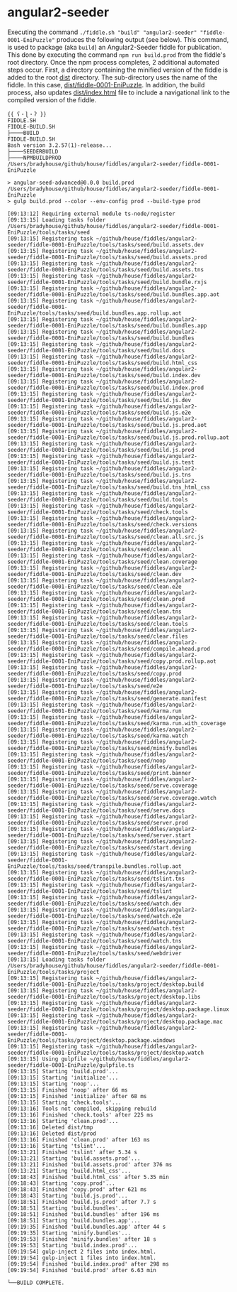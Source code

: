 angular2-seeder
======

Executing the command `./fiddle.sh "build" "angular2-seeder" "fiddle-0001-EniPuzzle"` produces the following output 
(see below).  This command, is used to package (aka `build`) an Angular2-Seeder fiddle for publication. This done
by executing the command `npm run build.prod` from the fiddle's root directory. Once the npm process completes, 
2 additional automated steps occur. First, a directory containing the minified version of the fiddle is 
added to the root [dist](dist) directory.  The sub-directory uses the name of the fiddle. In this case, 
[dist/fiddle-0001-EniPuzzle](dist/fiddle-0001-EniPuzzle).  In addition, the build process, also updates
[dist/index.html](dist/index.html) file to include a navigational link to the compiled version of the fiddle.


    {{ ʕ・ɭ・ʔ }}
    FIDDLE.SH
    FIDDLE-BUILD.SH
    ├────BUILD
    FIDDLE-BUILD.SH
    Bash version 3.2.57(1)-release...
    ├────SEEDERBUILD
    ├────NPMBUILDPROD
    /Users/bradyhouse/github/house/fiddles/angular2-seeder/fiddle-0001-EniPuzzle
    
    > angular-seed-advanced@0.0.0 build.prod /Users/bradyhouse/github/house/fiddles/angular2-seeder/fiddle-0001-EniPuzzle
    > gulp build.prod --color --env-config prod --build-type prod
    
    [09:13:12] Requiring external module ts-node/register
    [09:13:15] Loading tasks folder /Users/bradyhouse/github/house/fiddles/angular2-seeder/fiddle-0001-EniPuzzle/tools/tasks/seed
    [09:13:15] Registering task ~/github/house/fiddles/angular2-seeder/fiddle-0001-EniPuzzle/tools/tasks/seed/build.assets.dev
    [09:13:15] Registering task ~/github/house/fiddles/angular2-seeder/fiddle-0001-EniPuzzle/tools/tasks/seed/build.assets.prod
    [09:13:15] Registering task ~/github/house/fiddles/angular2-seeder/fiddle-0001-EniPuzzle/tools/tasks/seed/build.assets.tns
    [09:13:15] Registering task ~/github/house/fiddles/angular2-seeder/fiddle-0001-EniPuzzle/tools/tasks/seed/build.bundle.rxjs
    [09:13:15] Registering task ~/github/house/fiddles/angular2-seeder/fiddle-0001-EniPuzzle/tools/tasks/seed/build.bundles.app.aot
    [09:13:15] Registering task ~/github/house/fiddles/angular2-seeder/fiddle-0001-EniPuzzle/tools/tasks/seed/build.bundles.app.rollup.aot
    [09:13:15] Registering task ~/github/house/fiddles/angular2-seeder/fiddle-0001-EniPuzzle/tools/tasks/seed/build.bundles.app
    [09:13:15] Registering task ~/github/house/fiddles/angular2-seeder/fiddle-0001-EniPuzzle/tools/tasks/seed/build.bundles
    [09:13:15] Registering task ~/github/house/fiddles/angular2-seeder/fiddle-0001-EniPuzzle/tools/tasks/seed/build.docs
    [09:13:15] Registering task ~/github/house/fiddles/angular2-seeder/fiddle-0001-EniPuzzle/tools/tasks/seed/build.html_css
    [09:13:15] Registering task ~/github/house/fiddles/angular2-seeder/fiddle-0001-EniPuzzle/tools/tasks/seed/build.index.dev
    [09:13:15] Registering task ~/github/house/fiddles/angular2-seeder/fiddle-0001-EniPuzzle/tools/tasks/seed/build.index.prod
    [09:13:15] Registering task ~/github/house/fiddles/angular2-seeder/fiddle-0001-EniPuzzle/tools/tasks/seed/build.js.dev
    [09:13:15] Registering task ~/github/house/fiddles/angular2-seeder/fiddle-0001-EniPuzzle/tools/tasks/seed/build.js.e2e
    [09:13:15] Registering task ~/github/house/fiddles/angular2-seeder/fiddle-0001-EniPuzzle/tools/tasks/seed/build.js.prod.aot
    [09:13:15] Registering task ~/github/house/fiddles/angular2-seeder/fiddle-0001-EniPuzzle/tools/tasks/seed/build.js.prod.rollup.aot
    [09:13:15] Registering task ~/github/house/fiddles/angular2-seeder/fiddle-0001-EniPuzzle/tools/tasks/seed/build.js.prod
    [09:13:15] Registering task ~/github/house/fiddles/angular2-seeder/fiddle-0001-EniPuzzle/tools/tasks/seed/build.js.test
    [09:13:15] Registering task ~/github/house/fiddles/angular2-seeder/fiddle-0001-EniPuzzle/tools/tasks/seed/build.js.tns
    [09:13:15] Registering task ~/github/house/fiddles/angular2-seeder/fiddle-0001-EniPuzzle/tools/tasks/seed/build.tns_html_css
    [09:13:15] Registering task ~/github/house/fiddles/angular2-seeder/fiddle-0001-EniPuzzle/tools/tasks/seed/build.tools
    [09:13:15] Registering task ~/github/house/fiddles/angular2-seeder/fiddle-0001-EniPuzzle/tools/tasks/seed/check.tools
    [09:13:15] Registering task ~/github/house/fiddles/angular2-seeder/fiddle-0001-EniPuzzle/tools/tasks/seed/check.versions
    [09:13:15] Registering task ~/github/house/fiddles/angular2-seeder/fiddle-0001-EniPuzzle/tools/tasks/seed/clean.all.src.js
    [09:13:15] Registering task ~/github/house/fiddles/angular2-seeder/fiddle-0001-EniPuzzle/tools/tasks/seed/clean.all
    [09:13:15] Registering task ~/github/house/fiddles/angular2-seeder/fiddle-0001-EniPuzzle/tools/tasks/seed/clean.coverage
    [09:13:15] Registering task ~/github/house/fiddles/angular2-seeder/fiddle-0001-EniPuzzle/tools/tasks/seed/clean.dev
    [09:13:15] Registering task ~/github/house/fiddles/angular2-seeder/fiddle-0001-EniPuzzle/tools/tasks/seed/clean.e2e
    [09:13:15] Registering task ~/github/house/fiddles/angular2-seeder/fiddle-0001-EniPuzzle/tools/tasks/seed/clean.prod
    [09:13:15] Registering task ~/github/house/fiddles/angular2-seeder/fiddle-0001-EniPuzzle/tools/tasks/seed/clean.tns
    [09:13:15] Registering task ~/github/house/fiddles/angular2-seeder/fiddle-0001-EniPuzzle/tools/tasks/seed/clean.tools
    [09:13:15] Registering task ~/github/house/fiddles/angular2-seeder/fiddle-0001-EniPuzzle/tools/tasks/seed/clear.files
    [09:13:15] Registering task ~/github/house/fiddles/angular2-seeder/fiddle-0001-EniPuzzle/tools/tasks/seed/compile.ahead.prod
    [09:13:15] Registering task ~/github/house/fiddles/angular2-seeder/fiddle-0001-EniPuzzle/tools/tasks/seed/copy.prod.rollup.aot
    [09:13:15] Registering task ~/github/house/fiddles/angular2-seeder/fiddle-0001-EniPuzzle/tools/tasks/seed/copy.prod
    [09:13:15] Registering task ~/github/house/fiddles/angular2-seeder/fiddle-0001-EniPuzzle/tools/tasks/seed/e2e
    [09:13:15] Registering task ~/github/house/fiddles/angular2-seeder/fiddle-0001-EniPuzzle/tools/tasks/seed/generate.manifest
    [09:13:15] Registering task ~/github/house/fiddles/angular2-seeder/fiddle-0001-EniPuzzle/tools/tasks/seed/karma.run
    [09:13:15] Registering task ~/github/house/fiddles/angular2-seeder/fiddle-0001-EniPuzzle/tools/tasks/seed/karma.run.with_coverage
    [09:13:15] Registering task ~/github/house/fiddles/angular2-seeder/fiddle-0001-EniPuzzle/tools/tasks/seed/karma.watch
    [09:13:15] Registering task ~/github/house/fiddles/angular2-seeder/fiddle-0001-EniPuzzle/tools/tasks/seed/minify.bundles
    [09:13:15] Registering task ~/github/house/fiddles/angular2-seeder/fiddle-0001-EniPuzzle/tools/tasks/seed/noop
    [09:13:15] Registering task ~/github/house/fiddles/angular2-seeder/fiddle-0001-EniPuzzle/tools/tasks/seed/print.banner
    [09:13:15] Registering task ~/github/house/fiddles/angular2-seeder/fiddle-0001-EniPuzzle/tools/tasks/seed/serve.coverage
    [09:13:15] Registering task ~/github/house/fiddles/angular2-seeder/fiddle-0001-EniPuzzle/tools/tasks/seed/serve.coverage.watch
    [09:13:15] Registering task ~/github/house/fiddles/angular2-seeder/fiddle-0001-EniPuzzle/tools/tasks/seed/serve.docs
    [09:13:15] Registering task ~/github/house/fiddles/angular2-seeder/fiddle-0001-EniPuzzle/tools/tasks/seed/server.prod
    [09:13:15] Registering task ~/github/house/fiddles/angular2-seeder/fiddle-0001-EniPuzzle/tools/tasks/seed/server.start
    [09:13:15] Registering task ~/github/house/fiddles/angular2-seeder/fiddle-0001-EniPuzzle/tools/tasks/seed/start.deving
    [09:13:15] Registering task ~/github/house/fiddles/angular2-seeder/fiddle-0001-EniPuzzle/tools/tasks/seed/transpile.bundles.rollup.aot
    [09:13:15] Registering task ~/github/house/fiddles/angular2-seeder/fiddle-0001-EniPuzzle/tools/tasks/seed/tslint.tns
    [09:13:15] Registering task ~/github/house/fiddles/angular2-seeder/fiddle-0001-EniPuzzle/tools/tasks/seed/tslint
    [09:13:15] Registering task ~/github/house/fiddles/angular2-seeder/fiddle-0001-EniPuzzle/tools/tasks/seed/watch.dev
    [09:13:15] Registering task ~/github/house/fiddles/angular2-seeder/fiddle-0001-EniPuzzle/tools/tasks/seed/watch.e2e
    [09:13:15] Registering task ~/github/house/fiddles/angular2-seeder/fiddle-0001-EniPuzzle/tools/tasks/seed/watch.test
    [09:13:15] Registering task ~/github/house/fiddles/angular2-seeder/fiddle-0001-EniPuzzle/tools/tasks/seed/watch.tns
    [09:13:15] Registering task ~/github/house/fiddles/angular2-seeder/fiddle-0001-EniPuzzle/tools/tasks/seed/webdriver
    [09:13:15] Loading tasks folder /Users/bradyhouse/github/house/fiddles/angular2-seeder/fiddle-0001-EniPuzzle/tools/tasks/project
    [09:13:15] Registering task ~/github/house/fiddles/angular2-seeder/fiddle-0001-EniPuzzle/tools/tasks/project/desktop.build
    [09:13:15] Registering task ~/github/house/fiddles/angular2-seeder/fiddle-0001-EniPuzzle/tools/tasks/project/desktop.libs
    [09:13:15] Registering task ~/github/house/fiddles/angular2-seeder/fiddle-0001-EniPuzzle/tools/tasks/project/desktop.package.linux
    [09:13:15] Registering task ~/github/house/fiddles/angular2-seeder/fiddle-0001-EniPuzzle/tools/tasks/project/desktop.package.mac
    [09:13:15] Registering task ~/github/house/fiddles/angular2-seeder/fiddle-0001-EniPuzzle/tools/tasks/project/desktop.package.windows
    [09:13:15] Registering task ~/github/house/fiddles/angular2-seeder/fiddle-0001-EniPuzzle/tools/tasks/project/desktop.watch
    [09:13:15] Using gulpfile ~/github/house/fiddles/angular2-seeder/fiddle-0001-EniPuzzle/gulpfile.ts
    [09:13:15] Starting 'build.prod'...
    [09:13:15] Starting 'initialize'...
    [09:13:15] Starting 'noop'...
    [09:13:15] Finished 'noop' after 66 ms
    [09:13:15] Finished 'initialize' after 68 ms
    [09:13:15] Starting 'check.tools'...
    [09:13:16] Tools not compiled, skipping rebuild
    [09:13:16] Finished 'check.tools' after 225 ms
    [09:13:16] Starting 'clean.prod'...
    [09:13:16] Deleted dist/tmp
    [09:13:16] Deleted dist/prod
    [09:13:16] Finished 'clean.prod' after 163 ms
    [09:13:16] Starting 'tslint'...
    [09:13:21] Finished 'tslint' after 5.34 s
    [09:13:21] Starting 'build.assets.prod'...
    [09:13:21] Finished 'build.assets.prod' after 376 ms
    [09:13:21] Starting 'build.html_css'...
    [09:18:43] Finished 'build.html_css' after 5.35 min
    [09:18:43] Starting 'copy.prod'...
    [09:18:43] Finished 'copy.prod' after 621 ms
    [09:18:43] Starting 'build.js.prod'...
    [09:18:51] Finished 'build.js.prod' after 7.7 s
    [09:18:51] Starting 'build.bundles'...
    [09:18:51] Finished 'build.bundles' after 196 ms
    [09:18:51] Starting 'build.bundles.app'...
    [09:19:35] Finished 'build.bundles.app' after 44 s
    [09:19:35] Starting 'minify.bundles'...
    [09:19:53] Finished 'minify.bundles' after 18 s
    [09:19:53] Starting 'build.index.prod'...
    [09:19:54] gulp-inject 2 files into index.html.
    [09:19:54] gulp-inject 1 files into index.html.
    [09:19:54] Finished 'build.index.prod' after 298 ms
    [09:19:54] Finished 'build.prod' after 6.63 min
    
    └──BUILD COMPLETE.
    
    
